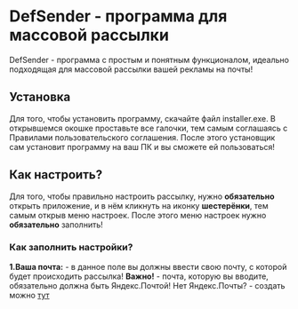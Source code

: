 # DefSender - программа для массовой рассылки
DefSender - программа с простым и понятным функционалом, идеально подходящая для массовой рассылки вашей рекламы на почты!

## Установка
Для того, чтобы установить программу, скачайте файл installer.exe. В открывшемся окошке проставьте все галочки, тем самым 
соглашаясь с Правилами пользовательского соглашения. После этого установщик сам установит программу на ваш ПК и вы сможете 
ей пользоваться!

## Как настроить?
Для того, чтобы правильно настроить рассылку, нужно **обязательно** открыть приложение, и в нём кликнуть на иконку **шестерёнки**, 
тем самым открыв меню настроек. После этого меню настроек нужно **обязательно** заполнить! 
### Как заполнить настройки?
**1.Ваша почта:** - в данное поле вы должны ввести свою почту, с которой будет происходить рассылка! **Важно!** - почта, которую 
вы вводите, обязательно должна быть Яндекс.Почтой! Нет Яндекс.Почты? - создать можно [тут](https://360.yandex.ru/mail/)
